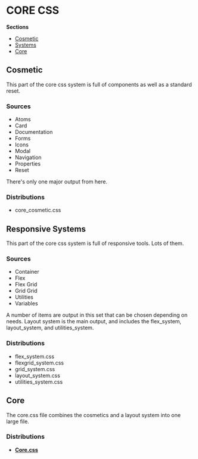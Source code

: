 # CORE CSS

**Sections**

- [Cosmetic](#user-content-cosmetic)
- [Systems](#user-content-responsive-systems)
- [Core](#user-content-core)

## Cosmetic

This part of the core css system is full of components as well as a standard reset.

### Sources
- Atoms
- Card
- Documentation
- Forms
- Icons
- Modal
- Navigation
- Properties
- Reset

There's only one major output from here.

### Distributions

- core_cosmetic.css

## Responsive Systems

This part of the core css system is full of responsive tools. Lots of them.

### Sources

- Container
- Flex
- Flex Grid
- Grid Grid
- Utilities
- Variables

A number of items are output in this set that can be chosen depending on needs. Layout system is the main output, and includes the flex_system, layout_system, and utilities_system.

### Distributions

- flex_system.css
- flexgrid_system.css
- grid_system.css
- layout_system.css
- utilities_system.css


## Core

The core.css file combines the cosmetics and a layout system into one large file.

### Distributions

- **[Core.css](https://cdn.jsdelivr.net/gh/bronkula/apptools@0.3.1/core_css/dist/core.css)**